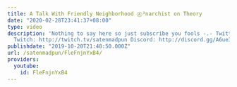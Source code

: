 ```yaml
---
title: A Talk With Friendly Neighborhood Ⓐ³narchist on Theory
date: "2020-02-28T23:41:37+08:00"
type: video
description: 'Nothing to say here so just subscribe you fools -.- Twitter: https://twitter.com/satenmadpun
  Twitch: http://twitch.tv/satenmadpun Discord: http://discord.gg/A6ue39V'
publishdate: "2019-10-20T21:48:50.000Z"
url: /satenmadpun/FleFnjnYxB4/
providers:
  youtube:
    id: FleFnjnYxB4
---
```

